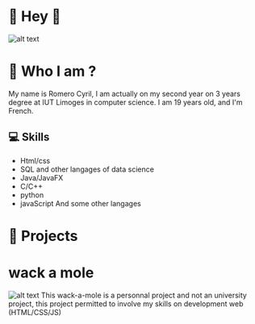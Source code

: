 # **👋 Hey 👋**
![alt text](https://cdn.discordapp.com/attachments/1183712504141074463/1183712516757540924/image.png?ex=65895530&is=6576e030&hm=21268d103c2d08042254ee203acf88a4db07df843edcf2fe3c8c83d799a4d4ba&)


# 👀 Who I am ?
My name is Romero Cyril, I am actually on my second year on 3 years degree at IUT Limoges in computer science.
I am 19 years old, and I'm French.



## 💻 Skills
- Html/css
- SQL and other langages of data science
- Java/JavaFX
- C/C++
- python
- javaScript
  And some other langages 

# 📂 Projects
# wack a mole
![alt text](https://cdn.discordapp.com/attachments/1183712504141074463/1207604980681547796/image.png?ex=65e040c7&is=65cdcbc7&hm=feecb56df75b3b3575724a0f303bcc78d9e42db12b4a7448383b596337a4011c&)
This wack-a-mole is a personnal project and not an university project, this project permitted to involve my skills on development web (HTML/CSS/JS)

